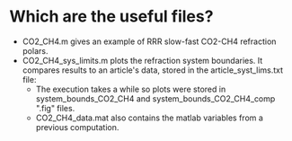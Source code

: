 # Which are the useful files?

  - CO2_CH4.m gives an example of RRR slow-fast CO2-CH4 refraction polars.
  - CO2_CH4_sys_limits.m plots the refraction system boundaries. It compares results to an article's data, stored in the article_syst_lims.txt file:
    - The execution takes a while so plots were stored in system_bounds_CO2_CH4 and system_bounds_CO2_CH4_comp ".fig" files.
    - CO2_CH4_data.mat also contains the matlab variables from a previous computation.
